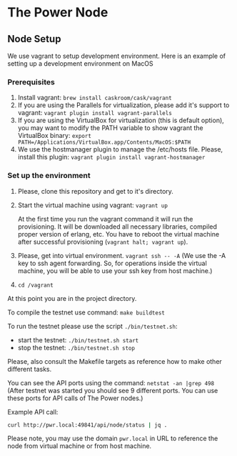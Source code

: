 # The Power Node

## Node Setup

We use vagrant to setup development environment. Here is an example of setting up a development environment on MacOS

### Prerequisites

1. Install vagrant: `brew install caskroom/cask/vagrant`
2. If you are using the Parallels for virtualization, please add it's support to vagrant: `vagrant plugin install vagrant-parallels`
3. If you are using the VirtualBox for virtualization (this is default option), you may want to modify the PATH variable to show vagrant the VirtualBox binary: `export PATH=/Applications/VirtualBox.app/Contents/MacOS:$PATH`
4. We use the hostmanager plugin to manage the /etc/hosts file. Please, install this plugin: `vagrant plugin install vagrant-hostmanager`

### Set up the environment

1. Please, clone this repository and get to it's directory.
2. Start the virtual machine using vagrant: `vagrant up`

   At the first time you run the vagrant command it will run the provisioning. It will be downloaded all necessary libraries, compiled proper version of erlang, etc. You have to reboot the virtual machine after successful provisioning (`vagrant halt; vagrant up`).

3. Please, get into virtual environment. `vagrant ssh -- -A`  (We use the -A key to ssh agent forwarding. So, for operations inside the virtual machine, you will be able to use your ssh key from host machine.)
4. `cd /vagrant`

At this point you are in the project directory. 

To compile the testnet use command: `make buildtest`

To run the testnet please use the script `./bin/testnet.sh`:

* start the testnet: `./bin/testnet.sh start`
* stop the testnet: `./bin/testnet.sh stop`

Please, also consult the Makefile targets as reference how to make other different tasks. 

You can see the API ports using the command: `netstat -an |grep 498` (After testnet was started you should see 9 different ports. You can use these ports for API calls of The Power nodes.)

Example API call:

```bash
curl http://pwr.local:49841/api/node/status | jq .
```

Please note, you may use the domain `pwr.local` in URL to reference the node from virtual machine or from host machine.

